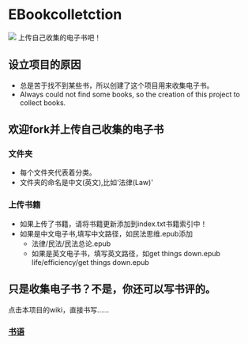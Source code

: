 # EBookcolletction
![](https://github.com/WeihuaGu/EBookcollection/blob/master/book.jpg)
上传自己收集的电子书吧！

## 设立项目的原因
* 总是苦于找不到某些书，所以创建了这个项目用来收集电子书。
* Always could not find some books, so the creation of this project to collect books.

## 欢迎fork并上传自己收集的电子书

### 文件夹
* 每个文件夹代表着分类。
* 文件夹的命名是中文(英文),比如‘法律(Law)'

### 上传书籍
* 如果上传了书籍，请将书籍更新添加到index.txt书籍索引中！
* 如果是中文电子书,填写中文路径，如民法思维.epub添加
  * 法律/民法/民法总论.epub
  * 如果是英文电子书，填写英文路径，如get things down.epub life/efficiency/get things down.epub

## 只是收集电子书？不是，你还可以写书评的。

点击本项目的wiki，直接书写……
### [书语](https://github.com/WeihuaGu/EBookcollection/wiki/%E4%B9%A6%E8%AF%AD)
